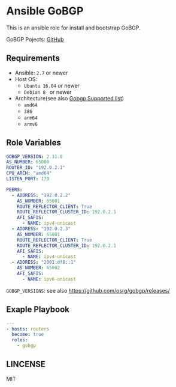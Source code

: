 # Ansible GoBGP

This is an ansible role for install and bootstrap GoBGP.

GoBGP Pojects: [GitHub](https://github.com/osrg/gobgp)

## Requirements
- Ansible: `2.7` or newer
- Host OS: 
  - `Ubuntu 16.04` or newer
  - `Debian 8 ` or newer
- Architecture(see also [Gobgp Supported list](https://github.com/osrg/gobgp/releases))
  - `amd64`
  - `386`
  - `arm64`
  - `armv6`




## Role Variables
```yml
GOBGP_VERSION: 2.11.0
AS_NUMBER: 65000
ROUTER_ID: "192.0.2.1"
CPU_ARCH: "amd64"
LISTEN_PORT: 179

PEERS:
  - ADDRESS: "192.0.2.2"
    AS_NUMBER: 65001
    ROUTE_REFLECTOR_CLIENT: True
    ROUTE_REFLECTOR_CLUSTER_ID: 192.0.2.1
    AFI_SAFIS:
      - NAME: ipv4-unicast
  - ADDRESS: "192.0.2.3"
    AS_NUMBER: 65001
    ROUTE_REFLECTOR_CLIENT: True
    ROUTE_REFLECTOR_CLUSTER_ID: 192.0.2.1
    AFI_SAFIS:
      - NAME: ipv4-unicast
  - ADDRESS: "2001:df8::1"
    AS_NUMBER: 65002
    AFI_SAFIS:
      - NAME: ipv6-unicast

```

`GOBGP_VERSIONS`: see also https://github.com/osrg/gobgp/releases/



## Exaple Playbook
```yml
---
- hosts: routers
  become: true
  roles:
    - gobgp

```


## LINCENSE
MIT